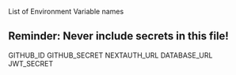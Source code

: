 List of Environment Variable names

## Reminder: Never include secrets in this file!

GITHUB_ID
GITHUB_SECRET
NEXTAUTH_URL
DATABASE_URL
JWT_SECRET
